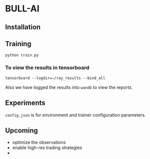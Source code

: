 # BULL-AI

## Installation

## Training

`python train.py`

### To view the results in tensorboard
`tensorboard --logdir=~/ray_results --bind_all`

Also we have logged the results into `wandb` to view the reports.
## Experiments
`config.json` is for environment and trainer configuration parameters.
## Upcoming
- optimize the observations
- enable high-res trading strategies
- 
